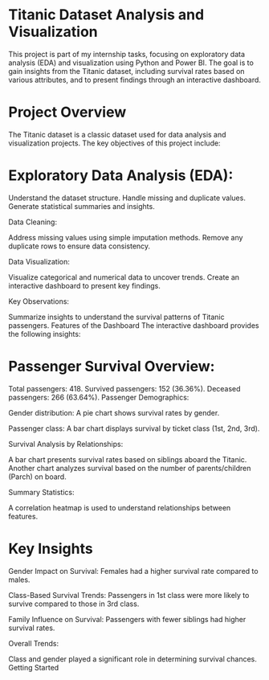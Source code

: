 # Titanic Dataset Analysis and Visualization
This project is part of my internship tasks, focusing on exploratory data analysis (EDA) and visualization using Python and Power BI. The goal is to gain insights from the Titanic dataset, including survival rates based on various attributes, and to present findings through an interactive dashboard.

# Project Overview
The Titanic dataset is a classic dataset used for data analysis and visualization projects. The key objectives of this project include:

# Exploratory Data Analysis (EDA):

Understand the dataset structure.
Handle missing and duplicate values.
Generate statistical summaries and insights.

Data Cleaning:

Address missing values using simple imputation methods.
Remove any duplicate rows to ensure data consistency.

Data Visualization:

Visualize categorical and numerical data to uncover trends.
Create an interactive dashboard to present key findings.

Key Observations:

Summarize insights to understand the survival patterns of Titanic passengers.
Features of the Dashboard
The interactive dashboard provides the following insights:

# Passenger Survival Overview:

Total passengers: 418.
Survived passengers: 152 (36.36%).
Deceased passengers: 266 (63.64%).
Passenger Demographics:

Gender distribution: A pie chart shows survival rates by gender.

Passenger class: A bar chart displays survival by ticket class (1st, 2nd, 3rd).

Survival Analysis by Relationships:

A bar chart presents survival rates based on siblings aboard the Titanic.
Another chart analyzes survival based on the number of parents/children (Parch) on board.

Summary Statistics:

A correlation heatmap is used to understand relationships between features.

# Key Insights 
Gender Impact on Survival:
Females had a higher survival rate compared to males.

Class-Based Survival Trends:
Passengers in 1st class were more likely to survive compared to those in 3rd class.

Family Influence on Survival:
Passengers with fewer siblings had higher survival rates.

Overall Trends:

Class and gender played a significant role in determining survival chances.
Getting Started

